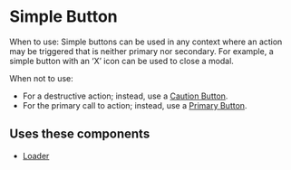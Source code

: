 # Simple Button

When to use:
Simple buttons can be used in any context where an action may be triggered that is neither primary nor secondary. For example, a simple button with an ‘X’ icon can be used to close a modal.

When not to use:
- For a destructive action; instead, use a [Caution Button](/components/detail/caution-button).
- For the primary call to action; instead, use a [Primary Button](/components/detail/primary-button).


## Uses these components
- [Loader](/components/detail/loader)
